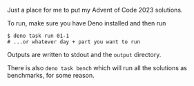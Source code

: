 Just a place for me to put my Advent of Code 2023 solutions.

To run, make sure you have Deno installed and then run

```
$ deno task run 01-1
# ...or whatever day + part you want to run
```

Outputs are written to stdout and the `output` directory.

There is also `deno task bench` which will run all the solutions as benchmarks, for some reason.
